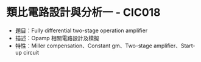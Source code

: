 # 類比電路設計與分析一 - CIC018
* 題目：Fully differential two-stage operation amplifier
* 描述：Opamp 相關電路設計及模擬
* 特性：Miller compensation、Constant gm、Two-stage amplifier、Start-up circuit
